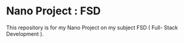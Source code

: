 # Nano Project : FSD
This repository is for my Nano Project on my subject FSD ( Full- Stack Development ).
